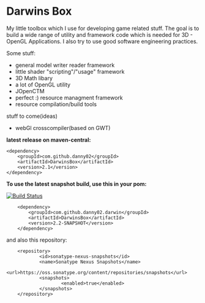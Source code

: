 Darwins Box
===========

My little toolbox which I use for developing game related stuff.
The goal is to build a wide range of utility and framework code which is needed for 3D - OpenGL Applications. I also try to use good software engineering practices.

Some stuff:
- general model writer reader framework
- little shader "scripting"/"usage" framework
- 3D Math libary
- a lot of OpenGL utility 
- JOpenCTM
- perfect :) resource managment framework
- resource compilation/build tools

stuff to come(ideas)
- webGl crosscompiler(based on GWT)


**latest release on maven-central:**

    <dependency>
        <groupId>com.github.danny02</groupId>
        <artifactId>DarwinsBox</artifactId>
        <version>2.1</version>
    </dependency>        
        
**To use the latest snapshot build, use this in your pom:**

[![Build Status](https://danny02.ci.cloudbees.com/job/DarwinsBox/badge/icon)](https://danny02.ci.cloudbees.com/job/DarwinsBox/)

        <dependency>
            <groupId>com.github.danny02.darwin</groupId>
            <artifactId>DarwinsBox</artifactId>
            <version>2.2-SNAPSHOT</version>
        </dependency>
        
and also this repository:
        
        <repository>
                <id>sonatype-nexus-snapshots</id>
                <name>Sonatype Nexus Snapshots</name>
                <url>https://oss.sonatype.org/content/repositories/snapshots</url>
                <snapshots>
                        <enabled>true</enabled>
                </snapshots>
        </repository>




